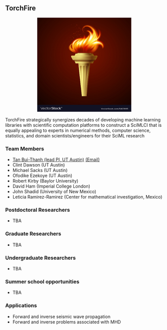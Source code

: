 ## **TorchFire**

<p align="center">
<img src="assets\logo.jpg" width="300" height="300" />
</p>

TorchFire strategically synergizes decades of developing machine learning libraries with scientific computation platforms to construct a SciMLCI that is equally appealing to experts in numerical methods, computer science, statistics, and domain scientists/engineers for their SciML research

### **Team Members** 


* [Tan Bui-Thanh (lead PI, UT Austin)](https://users.oden.utexas.edu/~tanbui/) [(Email)](mailto:tanbui@oden.utexas.edu)
* Clint Dawson (UT Austin)
* Michael Sacks (UT Austin)
* Ofodike Ezekoye (UT Austin)
* Robert Kirby (Baylor University)
* David Ham (Imperial College London)
* John Shadid (University of New Mexico)
* Leticia Ramirez-Ramirez (Center for mathematical investigation, Mexico)

### **Postdoctoral Researchers**

* TBA


### **Graduate Researchers**

* TBA


### **Undergraduate Researchers**

* TBA


### **Summer school opportunities**

* TBA

### **Applications**

* Forward and inverse seismic wave propagation
* Forward and inverse problems associated with MHD